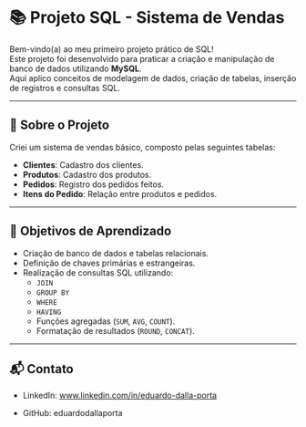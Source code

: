 
# 📚 Projeto SQL - Sistema de Vendas

Bem-vindo(a) ao meu primeiro projeto prático de SQL!  
Este projeto foi desenvolvido para praticar a criação e manipulação de banco de dados utilizando **MySQL**.  
Aqui aplico conceitos de modelagem de dados, criação de tabelas, inserção de registros e consultas SQL.

---

## 📑 Sobre o Projeto

Criei um sistema de vendas básico, composto pelas seguintes tabelas:

- **Clientes**: Cadastro dos clientes.
- **Produtos**: Cadastro dos produtos.
- **Pedidos**: Registro dos pedidos feitos.
- **Itens do Pedido**: Relação entre produtos e pedidos.

---

## 🎯 Objetivos de Aprendizado

- Criação de banco de dados e tabelas relacionais.
- Definição de chaves primárias e estrangeiras.
- Realização de consultas SQL utilizando:
  - `JOIN`
  - `GROUP BY`
  - `WHERE`
  - `HAVING`
  - Funções agregadas (`SUM`, `AVG`, `COUNT`).
  - Formatação de resultados (`ROUND`, `CONCAT`).

---

## 📬 Contato

- LinkedIn: www.linkedin.com/in/eduardo-dalla-porta

- GitHub: eduardodallaporta
